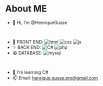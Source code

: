 # About ME 

- 👋 Hi, I’m @HenriqueGusse
<br/>

- 👀 FRONT END:
![html](https://img.shields.io/badge/HTML5-E34F26?style=for-the-badge&logo=html5&logoColor=white)
![css](https://img.shields.io/badge/CSS3-1572B6?style=for-the-badge&logo=css3&logoColor=white)
![js](https://img.shields.io/badge/JavaScript-323330?style=for-the-badge&logo=javascript&logoColor=F7DF1E)
- ✨ BACK END:
![C#](https://camo.githubusercontent.com/2d9be2cdbe847aa58cefeb401833777b9330a5d91389066137fc1c84589eabfe/68747470733a2f2f63646e2e6a7364656c6976722e6e65742f67682f64657669636f6e732f64657669636f6e2f69636f6e732f6373686172702f6373686172702d6f726967696e616c2e737667)
![php](https://img.shields.io/badge/PHP-777BB4?style=for-the-badge&logo=php&logoColor=white)
- 😄 DATABASE: 
![mysql](https://img.shields.io/badge/MySQL-005C84?style=for-the-badge&logo=mysql&logoColor=white)
<br/>

- 🌱 I'm learning C#
- 📫 Email: henrique.gusse.pro@gmail.com

<!---
HenriqueGusse/HenriqueGusse is a ✨ special ✨ repository because its `README.md` (this file) appears on your GitHub profile.
You can click the Preview link to take a look at your changes.
--->
